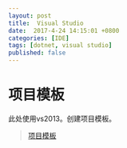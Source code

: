 ```yaml
---
layout: post
title:  Visual Studio
date:  2017-4-24 14:15:01 +0800
categories: [IDE]
tags: [dotnet, visual studio]
published: false
---
```


# 项目模板

此处使用vs2013。创建项目模板。

> [项目模板](http://blog.csdn.net/tcjiaan/article/details/8235190)






